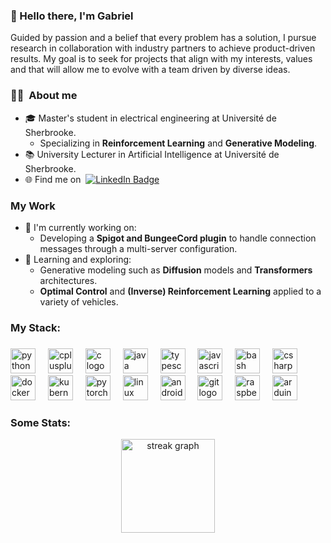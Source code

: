 ### 👋&nbsp;Hello there, I'm Gabriel

Guided by passion and a belief that every problem has a solution, I pursue research in collaboration with industry partners to achieve product-driven results. My goal is to seek for projects that align with my interests, values and that will allow me to evolve with a team driven by diverse ideas.

### :man_technologist: &nbsp;About me
- 🎓&nbsp;Master's student in electrical engineering at Université de Sherbrooke.
  - Specializing in **Reinforcement Learning** and **Generative Modeling**.
- 📚&nbsp;University Lecturer in Artificial Intelligence at Université de Sherbrooke.
- 🌐&nbsp;Find me on&nbsp; <a href="https://www.linkedin.com/in/gabriel-lauzier"><img src="https://img.shields.io/badge/Linkedin-%230077B5.svg?logo=linkedin&logoColor=white" alt="LinkedIn Badge"></a>

### My Work
- 🔭&nbsp;I'm currently working on:
  - Developing a **Spigot and BungeeCord plugin** to handle connection messages through a multi-server configuration.
- 🌱&nbsp;Learning and exploring:
  - Generative modeling such as **Diffusion** models and **Transformers** architectures.
  - **Optimal Control** and **(Inverse) Reinforcement Learning** applied to a variety of vehicles.
 
### My Stack:

###

<div align="left">
  <img src="https://cdn.jsdelivr.net/gh/devicons/devicon/icons/python/python-original.svg" height="40" alt="python logo"  />
  <img width="12" />
  <img src="https://cdn.jsdelivr.net/gh/devicons/devicon/icons/cplusplus/cplusplus-original.svg" height="40" alt="cplusplus logo"  />
  <img width="12" />
  <img src="https://cdn.jsdelivr.net/gh/devicons/devicon/icons/c/c-original.svg" height="40" alt="c logo"  />
  <img width="12" />
  <img src="https://cdn.jsdelivr.net/gh/devicons/devicon/icons/java/java-original.svg" height="40" alt="java logo"  />
  <img width="12" />
  <img src="https://cdn.jsdelivr.net/gh/devicons/devicon/icons/typescript/typescript-original.svg" height="40" alt="typescript logo"  />
  <img width="12" />
  <img src="https://cdn.jsdelivr.net/gh/devicons/devicon/icons/javascript/javascript-original.svg" height="40" alt="javascript logo"  />
  <img width="12" />
  <img src="https://cdn.jsdelivr.net/gh/devicons/devicon/icons/bash/bash-original.svg" height="40" alt="bash logo"  />
  <img width="12" />
  <img src="https://cdn.jsdelivr.net/gh/devicons/devicon/icons/csharp/csharp-original.svg" height="40" alt="csharp logo"  />
  <img width="12" />
  <img src="https://cdn.jsdelivr.net/gh/devicons/devicon/icons/docker/docker-original.svg" height="40" alt="docker logo"  />
  <img width="12" />
  <img src="https://cdn.jsdelivr.net/gh/devicons/devicon/icons/kubernetes/kubernetes-plain.svg" height="40" alt="kubernetes logo"  />
  <img width="12" />
  <img src="https://cdn.jsdelivr.net/gh/devicons/devicon/icons/pytorch/pytorch-original.svg" height="40" alt="pytorch logo"  />
  <img width="12" />
  <img src="https://cdn.jsdelivr.net/gh/devicons/devicon/icons/linux/linux-original.svg" height="40" alt="linux logo"  />
  <img width="12" />
  <img src="https://cdn.jsdelivr.net/gh/devicons/devicon/icons/android/android-original.svg" height="40" alt="android logo"  />
  <img width="12" />
  <img src="https://cdn.jsdelivr.net/gh/devicons/devicon/icons/git/git-original.svg" height="40" alt="git logo"  />
  <img width="12" />
  <img src="https://cdn.jsdelivr.net/gh/devicons/devicon/icons/raspberrypi/raspberrypi-original.svg" height="40" alt="raspberrypi logo"  />
  <img width="12" />
  <img src="https://cdn.jsdelivr.net/gh/devicons/devicon/icons/arduino/arduino-original.svg" height="40" alt="arduino logo"  />
</div>

###
 
### Some Stats:
<div align="center">
  <img src="https://streak-stats.demolab.com?user=G-Lauz&locale=en&mode=daily&theme=react&hide_border=false&border_radius=5&order=3" height="150" alt="streak graph"  />
</div>
